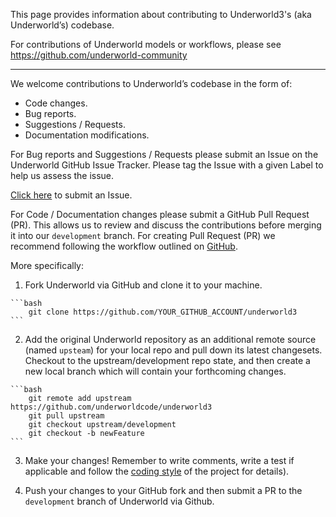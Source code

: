 This page provides information about contributing to Underworld3's (aka Underworld’s) codebase.

For contributions of Underworld models or workflows, please see https://github.com/underworld-community

----

We welcome contributions to Underworld’s codebase in the form of:

  * Code changes.
  * Bug reports.
  * Suggestions / Requests.
  * Documentation modifications.

For Bug reports and Suggestions / Requests please submit an Issue on the Underworld GitHub Issue Tracker. Please tag the Issue with a given Label to help us assess the issue.

[Click here](https://github.com/underworldcode/underworld3/issues) to submit an Issue.

For Code / Documentation changes please submit a GitHub Pull Request (PR). This allows us to review and discuss the contributions before merging it into our ``development`` branch. For creating Pull Request (PR) we recommend following the workflow outlined on [GitHub]( https://guides.github.com/activities/forking).

More specifically:

  1. Fork Underworld via GitHub and clone it to your machine.

    ```bash
        git clone https://github.com/YOUR_GITHUB_ACCOUNT/underworld3
    ```

  2. Add the original Underworld repository as an additional remote source (named `upsteam`) for your local repo and pull down its latest changesets. Checkout to the upstream/development repo state, and then create a new local branch which will contain your forthcoming changes.

    ```bash
        git remote add upstream https://github.com/underworldcode/underworld3
        git pull upstream
        git checkout upstream/development
        git checkout -b newFeature
    ```

  3. Make your changes! Remember to write comments, write a test if applicable and follow the [coding style](/docs/developer/CodingStyle.md) of the project for details).

  4. Push your changes to your GitHub fork and then submit a PR to the ``development`` branch of Underworld via Github.
